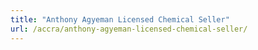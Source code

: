 ```yaml
---
title: "Anthony Agyeman Licensed Chemical Seller"
url: /accra/anthony-agyeman-licensed-chemical-seller/
---
```

